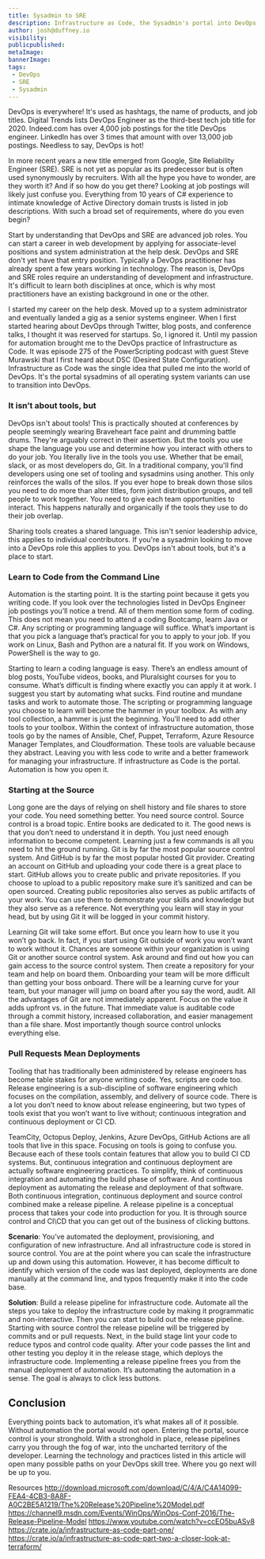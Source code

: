 ```yaml
---
title: Sysadmin to SRE 
description: Infrastructure as Code, the Sysadmin's portal into DevOps 
author: josh@duffney.io 
visibility: 
publicpublished: 
metaImage: 
bannerImage: 
tags:
 - DevOps
 - SRE
 - Sysadmin
---
```


DevOps is everywhere! It's used as hashtags, the name of products, and job titles. Digital Trends lists DevOps Engineer as the third-best tech job title for 2020. Indeed.com has over 4,000 job postings for the title DevOps engineer. LinkedIn has over 3 times that amount with over 13,000 job postings. Needless to say, DevOps is hot!

In more recent years a new title emerged from Google, Site Reliability Engineer (SRE). SRE is not yet as popular as its predecessor but is often used synonymously by recruiters. With all the hype you have to wonder, are they worth it? And if so how do you get there? Looking at job postings will likely just confuse you. Everything from 10 years of C# experience to intimate knowledge of Active Directory domain trusts is listed in job descriptions. With such a broad set of requirements, where do you even begin?

Start by understanding that DevOps and SRE are advanced job roles. You can start a career in web development by applying for associate-level positions and system administration at the help desk. DevOps and SRE don't yet have that entry position. Typically a DevOps practitioner has already spent a few years working in technology. The reason is, DevOps and SRE roles require an understanding of development and infrastructure. It's difficult to learn both disciplines at once, which is why most practitioners have an existing background in one or the other.

I started my career on the help desk. Moved up to a system administrator and eventually landed a gig as a senior systems engineer. When I first started hearing about DevOps through Twitter, blog posts, and conference talks, I thought it was reserved for startups. So, I ignored it. Until my passion for automation brought me to the DevOps practice of Infrastructure as Code. It was episode 275 of the PowerScripting podcast with guest Steve Murawski that I first heard about DSC (Desired State Configuration). Infrastructure as Code was the single idea that pulled me into the world of DevOps. It's the portal sysadmins of all operating system variants can use to transition into DevOps.

### It isn’t about tools, but

DevOps isn't about tools! This is practically shouted at conferences by people seemingly wearing Braveheart face paint and drumming battle drums. They're arguably correct in their assertion. But the tools you use shape the language you use and determine how you interact with others to do your job. You literally live in the tools you use. Whether that be email, slack, or as most developers do, Git. In a traditional company, you'll find developers using one set of tooling and sysadmins using another. This only reinforces the walls of the silos. If you ever hope to break down those silos you need to do more than alter titles, form joint distribution groups, and tell people to work together. You need to give each team opportunities to interact. This happens naturally and organically if the tools they use to do their job overlap. 

Sharing tools creates a shared language. This isn't senior leadership advice, this applies to individual contributors. If you're a sysadmin looking to move into a DevOps role this applies to you. DevOps isn't about tools, but it's a place to start.

### Learn to Code from the Command Line 

Automation is the starting point. It is the starting point because it gets you writing code. If you look over the technologies listed in DevOps Engineer job postings you’ll notice a trend. All of them mention some form of coding. This does not mean you need to attend a coding Bootcamp, learn Java or C#. Any scripting or programming language will suffice. What’s important is that you pick a language that’s practical for you to apply to your job. If you work on Linux, Bash and Python are a natural fit. If you work on Windows, PowerShell is the way to go.

Starting to learn a coding language is easy. There’s an endless amount of blog posts, YouTube videos, books, and Pluralsight courses for you to consume. What’s difficult is finding where exactly you can apply it at work. I suggest you start by automating what sucks. Find routine and mundane tasks and work to automate those. The scripting or programming language you choose to learn will become the hammer in your toolbox. As with any tool collection, a hammer is just the beginning. You’ll need to add other tools to your toolbox. Within the context of infrastructure automation, those tools go by the names of Ansible, Chef, Puppet, Terraform, Azure Resource Manager Templates, and Cloudformation. These tools are valuable because they abstract. Leaving you with less code to write and a better framework for managing your infrastructure. If infrastructure as Code is the portal. Automation is how you open it.

### Starting at the Source

Long gone are the days of relying on shell history and file shares to store your code. You need something better. You need source control. Source control is a broad topic. Entire books are dedicated to it. The good news is that you don’t need to understand it in depth. You just need enough information to become competent. Learning just a few commands is all you need to hit the ground running.
Git is by far the most popular source control system. And GitHub is by far the most popular hosted Git provider. Creating an account on GitHub and uploading your code there is a great place to start. GitHub allows you to create public and private repositories. If you choose to upload to a public repository make sure it’s sanitized and can be open sourced. Creating public repositories also serves as public artifacts of your work. You can use them to demonstrate your skills and knowledge but they also serve as a reference. Not everything you learn will stay in your head, but by using Git it will be logged in your commit history.

Learning Git will take some effort. But once you learn how to use it you won’t go back. In fact, if you start using Git outside of work you won’t want to work without it. Chances are someone within your organization is using Git or another source control system. Ask around and find out how you can gain access to the source control system. Then create a repository for your team and help on board them. Onboarding your team will be more difficult than getting your boss onboard. There will be a learning curve for your team, but your manager will jump on board after you say the word, audit.
All the advantages of Git are not immediately apparent. Focus on the value it adds upfront vs. in the future. That immediate value is auditable code through a commit history, increased collaboration, and easier management than a file share. Most importantly though source control unlocks everything else.

### Pull Requests Mean Deployments

Tooling that has traditionally been administered by release engineers has become table stakes for anyone writing code. Yes, scripts are code too. Release engineering is a sub-discipline of software engineering which focuses on the compilation, assembly, and delivery of source code. There is a lot you don’t need to know about release engineering, but two types of tools exist that you won’t want to live without; continuous integration and continuous deployment or CI CD.

TeamCity, Octopus Deploy, Jenkins, Azure DevOps, GitHub Actions are all tools that live in this space. Focusing on tools is going to confuse you. Because each of these tools contain features that allow you to build CI CD systems. But, continuous integration and continuous deployment are actually software engineering practices. To simplify, think of continuous integration and automating the build phase of software. And continuous deployment as automating the release and deployment of that software. Both continuous integration, continuous deployment and source control combined make a release pipeline. A release pipeline is a conceptual process that takes your code into production for you. It is through source control and CI\CD that you can get out of the business of clicking buttons.


**Scenario**: You’ve automated the deployment, provisioning, and configuration of new infrastructure. And all infrastructure code is stored in source control. You are at the point where you can scale the infrastructure up and down using this automation. However, it has become difficult to identify which version of the code was last deployed, deployments are done manually at the command line, and typos frequently make it into the code base.

**Solution**: Build a release pipeline for infrastructure code. Automate all the steps you take to deploy the infrastructure code by making it programmatic and non-interactive. Then you can start to build out the release pipeline. Starting with source control the release pipeline will be triggered by commits and or pull requests. Next, in the build stage lint your code to reduce typos and control code quality. After your code passes the lint and other testing you deploy it in the release stage, which deploys the infrastructure code. Implementing a release pipeline frees you from the manual deployment of automation. It’s automating the automation in a sense. The goal is always to click less buttons.

## Conclusion

Everything points back to automation, it’s what makes all of it possible. Without automation the portal would not open. Entering the portal, source control is your stronghold. With a stronghold in place, release pipelines carry you through the fog of war, into the uncharted territory of the developer. Learning the technology and practices listed in this article will open many possible paths on your DevOps skill tree. Where you go next will be up to you. 

Resources
http://download.microsoft.com/download/C/4/A/C4A14099-FEA4-4CB3-8A8F-A0C2BE5A1219/The%20Release%20Pipeline%20Model.pdf
https://channel9.msdn.com/Events/WinOps/WinOps-Conf-2016/The-Release-Pipeline-Model
https://www.youtube.com/watch?v=ccEO5buASv8
https://crate.io/a/infrastructure-as-code-part-one/
https://crate.io/a/infrastructure-as-code-part-two-a-closer-look-at-terraform/
